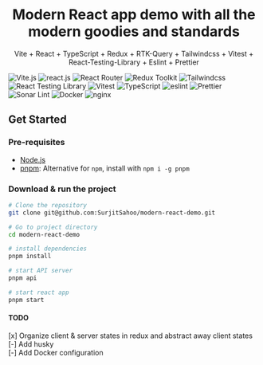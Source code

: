<div>
  <h1 style="text-align: center;">Modern React app demo with all the modern goodies and standards</h1>
  <p style="text-align: center;">Vite + React + TypeScript + Redux + RTK-Query + Tailwindcss + Vitest + React-Testing-Library + Eslint + Prettier</p>
</div>

<div>
  <img src="https://img.shields.io/badge/vite-%23646CFF.svg?style=for-the-badge&logo=vite&logoColor=white" alt="Vite.js" />
  <img src="https://img.shields.io/badge/React-20232A?style=for-the-badge&logo=react&logoColor=61DAFB" alt="react.js" />
  <img src="https://img.shields.io/badge/React_Router-CA4245?style=for-the-badge&logo=react-router&logoColor=white" alt="React Router" />
  <img src="https://img.shields.io/badge/Redux-593D88?style=for-the-badge&logo=redux&logoColor=white" alt="Redux Toolkit" />
  <img src="https://img.shields.io/badge/Tailwind_CSS-38B2AC?style=for-the-badge&logo=tailwind-css&logoColor=white" alt="Tailwindcss" />
  <img src="https://img.shields.io/badge/-TestingLibrary-%23E33332?style=for-the-badge&logo=testing-library&logoColor=white" alt="React Testing Library" />
  <img src="https://img.shields.io/badge/Vitest-fcc72b?style=for-the-badge&logo=vitest&logoColor=white" alt="Vitest" />
  <img src="https://img.shields.io/badge/TypeScript-007ACC?style=for-the-badge&logo=typescript&logoColor=white" alt="TypeScript" />
  <img src="https://img.shields.io/badge/eslint-3A33D1?style=for-the-badge&logo=eslint&logoColor=white" alt="eslint" />
  <img src="https://img.shields.io/badge/prettier-1A2C34?style=for-the-badge&logo=prettier&logoColor=F7BA3E" alt="Prettier" />
  <img src="https://img.shields.io/badge/SonarLint-CB2029?style=for-the-badge&logo=sonarlint&logoColor=white" alt="Sonar Lint" />
  <img src="https://img.shields.io/badge/docker-2496ed?style=for-the-badge&logo=Docker&logoColor=white" alt="Docker" />
  <img src="https://img.shields.io/badge/nginx-27963a?style=for-the-badge&logo=NGINX&logoColor=white" alt="nginx" />
</div>

## Get Started

### Pre-requisites

- [Node.js](https://nodejs.org/en/download)
- [pnpm](https://pnpm.io): Alternative for `npm`, install with `npm i -g pnpm`

### Download & run the project

```bash
# Clone the repository
git clone git@github.com:SurjitSahoo/modern-react-demo.git

# Go to project directory
cd modern-react-demo

# install dependencies
pnpm install

# start API server
pnpm api

# start react app
pnpm start
```

#### TODO

[x] Organize client & server states in redux and abstract away client states  
[-] Add husky  
[-] Add Docker configuration
